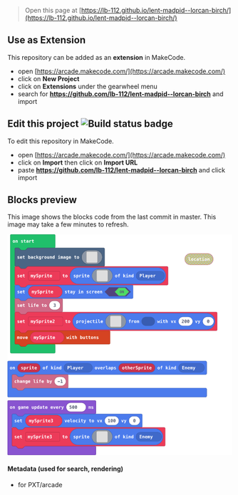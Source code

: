  


> Open this page at [https://lb-112.github.io/lent-madpid--lorcan-birch/](https://lb-112.github.io/lent-madpid--lorcan-birch/)

## Use as Extension

This repository can be added as an **extension** in MakeCode.

* open [https://arcade.makecode.com/](https://arcade.makecode.com/)
* click on **New Project**
* click on **Extensions** under the gearwheel menu
* search for **https://github.com/lb-112/lent-madpid--lorcan-birch** and import

## Edit this project ![Build status badge](https://github.com/lb-112/lent-madpid--lorcan-birch/workflows/MakeCode/badge.svg)

To edit this repository in MakeCode.

* open [https://arcade.makecode.com/](https://arcade.makecode.com/)
* click on **Import** then click on **Import URL**
* paste **https://github.com/lb-112/lent-madpid--lorcan-birch** and click import

## Blocks preview

This image shows the blocks code from the last commit in master.
This image may take a few minutes to refresh.

![A rendered view of the blocks](https://github.com/lb-112/lent-madpid--lorcan-birch/raw/master/.github/makecode/blocks.png)

#### Metadata (used for search, rendering)

* for PXT/arcade
<script src="https://makecode.com/gh-pages-embed.js"></script><script>makeCodeRender("{{ site.makecode.home_url }}", "{{ site.github.owner_name }}/{{ site.github.repository_name }}");</script>
